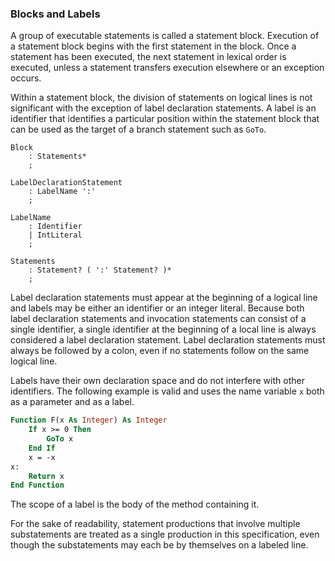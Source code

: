 ### Blocks and Labels

A group of executable statements is called a statement block. Execution of a statement block begins with the first statement in the block. Once a statement has been executed, the next statement in lexical order is executed, unless a statement transfers execution elsewhere or an exception occurs.

Within a statement block, the division of statements on logical lines is not significant with the exception of label declaration statements. A label is an identifier that identifies a particular position within the statement block that can be used as the target of a branch statement such as `GoTo`.

```antlr
Block
    : Statements*
    ;

LabelDeclarationStatement
    : LabelName ':'
    ;

LabelName
    : Identifier
    | IntLiteral
    ;

Statements
    : Statement? ( ':' Statement? )*
    ;
```


Label declaration statements must appear at the beginning of a logical line and labels may be either an identifier or an integer literal. Because both label declaration statements and invocation statements can consist of a single identifier, a single identifier at the beginning of a local line is always considered a label declaration statement. Label declaration statements must always be followed by a colon, even if no statements follow on the same logical line.

Labels have their own declaration space and do not interfere with other identifiers. The following example is valid and uses the name variable `x` both as a parameter and as a label.

```vb
Function F(x As Integer) As Integer
    If x >= 0 Then
        GoTo x
    End If
    x = -x
x: 
    Return x
End Function
```

The scope of a label is the body of the method containing it.

For the sake of readability, statement productions that involve multiple substatements are treated as a single production in this specification, even though the substatements may each be by themselves on a labeled line.

